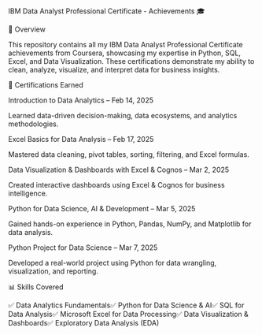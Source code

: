 IBM Data Analyst Professional Certificate - Achievements 🎓

📌 Overview

This repository contains all my IBM Data Analyst Professional Certificate achievements from Coursera, showcasing my expertise in Python, SQL, Excel, and Data Visualization. These certifications demonstrate my ability to clean, analyze, visualize, and interpret data for business insights.

📜 Certifications Earned

Introduction to Data Analytics – Feb 14, 2025

Learned data-driven decision-making, data ecosystems, and analytics methodologies.

Excel Basics for Data Analysis – Feb 17, 2025

Mastered data cleaning, pivot tables, sorting, filtering, and Excel formulas.

Data Visualization & Dashboards with Excel & Cognos – Mar 2, 2025

Created interactive dashboards using Excel & Cognos for business intelligence.

Python for Data Science, AI & Development – Mar 5, 2025

Gained hands-on experience in Python, Pandas, NumPy, and Matplotlib for data analysis.

Python Project for Data Science – Mar 7, 2025

Developed a real-world project using Python for data wrangling, visualization, and reporting.

📊 Skills Covered

✅ Data Analytics Fundamentals✅ Python for Data Science & AI✅ SQL for Data Analysis✅ Microsoft Excel for Data Processing✅ Data Visualization & Dashboards✅ Exploratory Data Analysis (EDA)
